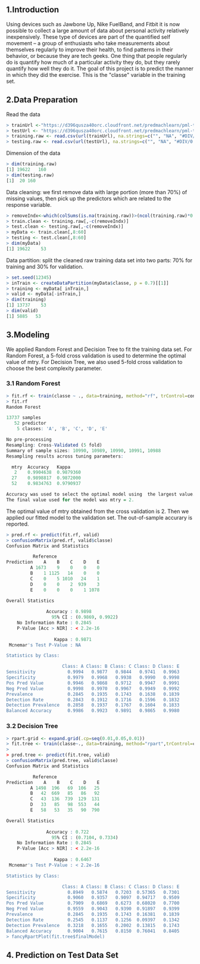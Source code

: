 ## 1.Introduction
Using devices such as Jawbone Up, Nike FuelBand, and Fitbit it is now possible to collect a large amount of data about personal activity relatively inexpensively. These type of devices are part of the quantified self movement – a group of enthusiasts who take measurements about themselves regularly to improve their health, to find patterns in their behavior, or because they are tech geeks. One thing that people regularly do is quantify how much of a particular activity they do, but they rarely quantify how well they do it. The goal of this project is to predict the manner in which they did the exercise. This is the "classe" variable in the training set.

## 2.Data Preparation
Read the data
```r
> trainUrl <-"https://d396qusza40orc.cloudfront.net/predmachlearn/pml-training.csv"
> testUrl <- "https://d396qusza40orc.cloudfront.net/predmachlearn/pml-testing.csv"
> training.raw <- read.csv(url(trainUrl), na.strings=c("", "NA", "#DIV/0!"))
> testing.raw <- read.csv(url(testUrl), na.strings=c("", "NA", "#DIV/0!"))
```
Dimension of the data
```r
> dim(training.raw)
[1] 19622   160
> dim(testing.raw)
[1]  20 160
```
Data cleaning: we first remove data with large portion (more than 70%) of missing values, then pick up the predictors which are related to the response variable.
```r
> removeIndx<-which(colSums(is.na(training.raw))>(ncol(training.raw)*0.7))
> train.clean <- training.raw[,-c(removeIndx)]
> test.clean <- testing.raw[,-c(removeIndx)] 
> myData <- train.clean[,8:60]
> testing <- test.clean[,8:60]
> dim(myData)
[1] 19622    53
```
Data partition: split the cleaned raw training data set into two parts: 70% for training and 30% for validation.
```r
> set.seed(12345)
> inTrain <- createDataPartition(myData$classe, p = 0.7)[[1]]
> training <- myData[ inTrain,]
> valid <- myData[-inTrain,]
> dim(training)
[1] 13737    53
> dim(valid)
[1] 5885   53 
```
## 3.Modeling
We applied Random Forest and Decision Tree to fit the training data set. For Random Forest, a 5-fold cross validation is used to determine the optimal value of mtry. For Decision Tree, we also used 5-fold cross validation to choose the best complexity parameter. 
### 3.1 Random Forest
```r
> fit.rf <- train(classe ~ ., data=training, method="rf", trControl=control, ntree=300)
> fit.rf
Random Forest 

13737 samples
   52 predictor
    5 classes: 'A', 'B', 'C', 'D', 'E' 

No pre-processing
Resampling: Cross-Validated (5 fold) 
Summary of sample sizes: 10990, 10989, 10990, 10991, 10988 
Resampling results across tuning parameters:

  mtry  Accuracy   Kappa    
   2    0.9904638  0.9879360
  27    0.9898817  0.9872000
  52    0.9834763  0.9790937

Accuracy was used to select the optimal model using  the largest value.
The final value used for the model was mtry = 2. 
```
The optimal value of mtry obtained from the cross validation is 2. Then we applied our fitted model to the validation set. The out-of-sample accurary is reported.  
```r
> pred.rf <- predict(fit.rf, valid)
> confusionMatrix(pred.rf, valid$classe)
Confusion Matrix and Statistics

          Reference
Prediction    A    B    C    D    E
         A 1673    9    0    0    0
         B    1 1125   14    0    0
         C    0    5 1010   24    1
         D    0    0    2  939    3
         E    0    0    0    1 1078

Overall Statistics
                                          
               Accuracy : 0.9898          
                 95% CI : (0.9869, 0.9922)
    No Information Rate : 0.2845          
    P-Value [Acc > NIR] : < 2.2e-16       
                                          
                  Kappa : 0.9871          
 Mcnemar's Test P-Value : NA              

Statistics by Class:

                     Class: A Class: B Class: C Class: D Class: E
Sensitivity            0.9994   0.9877   0.9844   0.9741   0.9963
Specificity            0.9979   0.9968   0.9938   0.9990   0.9998
Pos Pred Value         0.9946   0.9868   0.9712   0.9947   0.9991
Neg Pred Value         0.9998   0.9970   0.9967   0.9949   0.9992
Prevalence             0.2845   0.1935   0.1743   0.1638   0.1839
Detection Rate         0.2843   0.1912   0.1716   0.1596   0.1832
Detection Prevalence   0.2858   0.1937   0.1767   0.1604   0.1833
Balanced Accuracy      0.9986   0.9923   0.9891   0.9865   0.9980
```
### 3.2 Decision Tree
```r
> rpart.grid <- expand.grid(.cp=seq(0.01,0.05,0.01)) 
> fit.tree <- train(classe~., data=training, method="rpart",trControl=control,tuneGrid=rpart.grid)
> 
> pred.tree <- predict(fit.tree, valid)
> confusionMatrix(pred.tree, valid$classe)
Confusion Matrix and Statistics

          Reference
Prediction    A    B    C    D    E
         A 1498  196   69  106   25
         B   42  669   85   86   92
         C   43  136  739  129  131
         D   33   85   98  553   44
         E   58   53   35   90  790

Overall Statistics
                                          
               Accuracy : 0.722           
                 95% CI : (0.7104, 0.7334)
    No Information Rate : 0.2845          
    P-Value [Acc > NIR] : < 2.2e-16       
                                          
                  Kappa : 0.6467          
 Mcnemar's Test P-Value : < 2.2e-16       

Statistics by Class:

                     Class: A Class: B Class: C Class: D Class: E
Sensitivity            0.8949   0.5874   0.7203  0.57365   0.7301
Specificity            0.9060   0.9357   0.9097  0.94717   0.9509
Pos Pred Value         0.7909   0.6869   0.6273  0.68020   0.7700
Neg Pred Value         0.9559   0.9043   0.9390  0.91897   0.9399
Prevalence             0.2845   0.1935   0.1743  0.16381   0.1839
Detection Rate         0.2545   0.1137   0.1256  0.09397   0.1342
Detection Prevalence   0.3218   0.1655   0.2002  0.13815   0.1743
Balanced Accuracy      0.9004   0.7615   0.8150  0.76041   0.8405
> fancyRpartPlot(fit.tree$finalModel)

```
## 4. Prediction on Test Data Set
